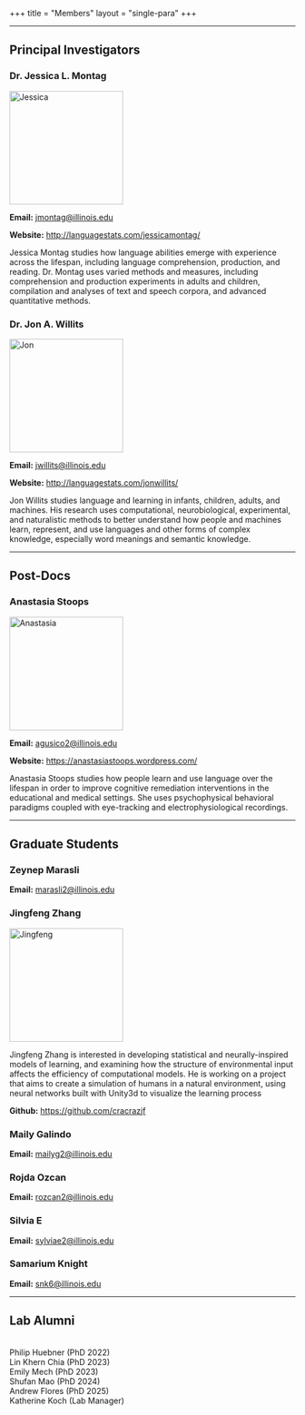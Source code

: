 +++
title = "Members"
layout = "single-para"
+++

---

## Principal Investigators


### Dr. Jessica L. Montag

<img src="../img/jessica.jpg" alt="Jessica" width="200"/>

__Email:__ jmontag@illinois.edu

__Website:__ http://languagestats.com/jessicamontag/
	

Jessica Montag studies how language abilities emerge with experience across the lifespan, including language comprehension, production, and reading. Dr. Montag uses varied methods and measures, including comprehension and production experiments in adults and children, compilation and analyses of text and speech corpora, and advanced quantitative methods.
	

### Dr. Jon A. Willits
<img src="../img/jwillits.jpg" alt="Jon" width="200"/>

__Email:__ jwillits@illinois.edu

__Website:__ http://languagestats.com/jonwillits/
	

Jon Willits studies language and learning in infants, children, adults, and machines. His research uses computational, neurobiological, experimental, and naturalistic methods to better understand how people and machines learn, represent, and use languages and other forms of complex knowledge, especially word meanings and semantic knowledge.
		
---

## Post-Docs

### Anastasia Stoops

<img src="../img/anastasia.jpg" alt="Anastasia" width="200"/>

__Email:__ agusico2@illinois.edu

__Website:__ https://anastasiastoops.wordpress.com/

Anastasia Stoops studies how people learn and use language over the lifespan in order to improve cognitive remediation interventions in the educational and medical settings. She uses psychophysical behavioral paradigms coupled with eye-tracking and electrophysiological recordings.

---

## Graduate Students
<!--
### Philip Huebner

<img src="../img/phil.jpg" alt="Philip" width="200"/>

__Email:__ huebner3@illinois.edu

__Github:__ https://github.com/phueb

__Personal Website:__ https://philhuebner.com
	
Philip Huebner studies computational models of language acquisition,
 and in particular RNN and Transformer-based language models.
	


### Andrew Flores

<img src="../img/andrew.jpg" alt="Emily" width="200"/>

__Email:__ azf2@illinois.edu

Andrew Flores studies vocabulary and semantic development in infants and toddlers.
	

### Lin Khern Chia

<img src="../img/linkhern.jpg" alt="Linkhern" width="200"/>

__Email:__ lachia2@illinois.edu

__Github:__ https://github.com/chialinkhern

Lin Khern studies semantic memory with behavioral paradigms and computational models.

### Emily Mech

<img src="../img/emily.jpg" alt="Emily" width="200"/>

__Email:__ enmech2@illinois.edu

__Github:__ https://github.com/emilymech

__ResearchGate:__ https://researchgate.net/profile/Emily_Mech
	

Emily Mech utilizes event-related potentials (ERPs), computational modeling, and behavioral methodology to examine how regularities in language and the world interact to affect the ways in which our linguistic and semantic knowledge is learned, structured, accessed, and communicated.

### Shufan Mao

<img src="../img/shufan.jpg" alt="Shufan" width="200"/>

__Email:__ smao9@illinois.edu

Shufan Mao is interested in representation of semantics, concept, and meanings. He is working on a distributional representation of concept and semantics using a network model which integrates distributional semantics, formal semantics and network science.
-->

### Zeynep Marasli


__Email:__ marasli2@illinois.edu

### Jingfeng Zhang

<img src="../img/jingfeng.png" alt="Jingfeng" width="200"/>

Jingfeng Zhang is interested in developing statistical and neurally-inspired models of learning,
 and examining how the structure of environmental input affects the efficiency of computational models. 
 He is working on a project that aims to create a simulation of humans in a natural environment,
 using neural networks built with Unity3d to visualize the learning process

__Github:__ https://github.com/cracrazjf

### Maily Galindo

__Email:__ mailyg2@illinois.edu

### Rojda Ozcan


__Email:__ rozcan2@illinois.edu


### Silvia E


__Email:__ sylviae2@illinois.edu

### Samarium Knight


__Email:__ snk6@illinois.edu


---

## Lab Alumni

<br>Philip Huebner (PhD 2022)
<br>Lin Khern Chia (PhD 2023)
<br>Emily Mech (PhD 2023)
<br>Shufan Mao (PhD 2024)
<br>Andrew Flores (PhD 2025)
<br>Katherine Koch (Lab Manager)